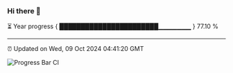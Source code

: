 ### Hi there 👋

⏳ Year progress { ███████████████████████▁▁▁▁▁▁▁ } 77.10 %

---

⏰ Updated on Wed, 09 Oct 2024 04:41:20 GMT

![Progress Bar CI](https://github.com/IshwaranRudhara/GIT-ACTION/workflows/Progress%20Bar%20CI/badge.svg)
